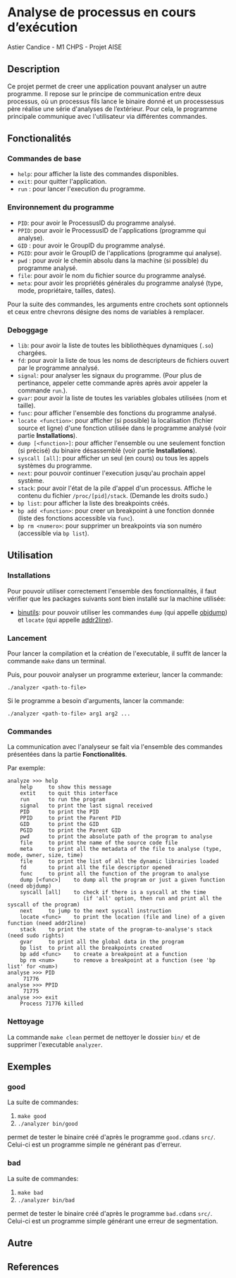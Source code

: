 # Analyse de processus en cours d’exécution
Astier Candice - M1 CHPS - Projet AISE

## Description

Ce projet permet de creer une application pouvant analyser un autre programme. Il repose sur le principe de communication entre deux processus, où un processus fils lance le binaire donné et un processessus père réalise une série d'analyses de l’extérieur.
Pour cela, le programme principale communique avec l'utilisateur via différentes commandes.

## Fonctionalités

### Commandes de base
* `help`: pour afficher la liste des commandes disponibles.
* `exit`: pour quitter l'application.
* `run` : pour lancer l'execution du programme.

### Environnement du programme
* `PID`: pour avoir le ProcessusID du programme analysé.
* `PPID`: pour avoir le ProcessusID de l'applications (programme qui analyse).
* `GID` : pour avoir le GroupID du programme analysé.
* `PGID`: pour avoir le GroupID de l'applications (programme qui analyse).
* `pwd` : pour avoir le chemin absolu dans la machine (si possible) du programme analysé.
* `file`: pour avoir le nom du fichier source du programme analysé.
* `meta`: pour avoir les propriétés générales du programme analysé (type, mode, propriétaire, tailles, dates).


Pour la suite des commandes, les arguments entre crochets sont optionnels et ceux entre chevrons désigne des noms de variables à remplacer.

### Deboggage
* `lib`: pour avoir la liste de toutes les bibliothèques dynamiques (`.so`) chargées.
* `fd`: pour avoir la liste de tous les noms de descripteurs de fichiers ouvert par le programme annalysé.
* `signal`: pour analyser les signaux du programme. (Pour plus de pertinance, appeler cette commande après après avoir appeler la commande `run`.).
* `gvar`: pour avoir la liste de toutes les variables globales utilisées (nom et taille).
* `func`: pour afficher l'ensemble des fonctions du programme analysé.
* `locate <function>`: pour afficher (si possible) la localisation (fichier source et ligne) d'une fonction utilisée dans le programme analysé (voir partie __Installations__).
* `dump [<function>]`: pour afficher l'ensemble ou une seulement fonction (si précisé) du binaire désassemblé (voir partie __Installations__).
* `syscall [all]`: pour afficher un seul (en cours) ou tous les appels systèmes du programme.
* `next`: pour pouvoir continuer l'execution jusqu'au prochain appel système.
* `stack`: pour avoir l'état de la pile d'appel d'un processus. Affiche le contenu du fichier `/proc/[pid]/stack`. (Demande les droits sudo.)
* `bp list`: pour afficher la liste des breakpoints créés.
* `bp add <function>`: pour creer un breakpoint à une fonction donnée (liste des fonctions accessible via `func`).
* `bp rm <numero>`: pour supprimer un breakpoints via son numéro (accessible via `bp list`).

## Utilisation

### Installations

Pour pouvoir utiliser correctement l'ensemble des fonctionnalités, il faut vérifier que les packages suivants sont bien installé sur la machine utilisée:
* [binutils](https://www.gnu.org/software/binutils/): pour pouvoir utiliser les commandes `dump` (qui appelle [objdump](https://linux.die.net/man/1/objdump "man objdump")) et `locate` (qui appelle [addr2line](https://linux.die.net/man/1/addr2line "man addr2line")).

### Lancement

Pour lancer la compilation et la création de l'executable, il suffit de lancer la commande `make` dans un terminal.

Puis, pour pouvoir analyser un programme exterieur, lancer la commande:

`./analyzer <path-to-file>`

Si le programme a besoin d'arguments, lancer la commande:

`./analyzer <path-to-file> arg1 arg2 ...`

### Commandes

La communication avec l'analyseur se fait via l'ensemble des commandes présentées dans la partie __Fonctionalités__.

Par exemple:
```
analyze >>> help
	help     to show this message
	extit    to quit this interface
	run      to run the program
	signal   to print the last signal received
	PID      to print the PID
	PPID     to print the Parent PID
	GID      to print the GID
	PGID     to print the Parent GID
	pwd      to print the absolute path of the program to analyse
	file     to print the name of the source code file
	meta     to print all the metadata of the file to analyse (type, mode, owner, size, time)
	file     to print the list of all the dynamic librairies loaded
	fd       to print all the file descriptor opened
	func     to print all the function of the program to analyse
	dump [<func>]    to dump all the program or just a given function (need objdump)
	syscall [all]    to check if there is a syscall at the time
                        (if 'all' option, then run and print all the syscall of the program)
	next     to jump to the next syscall instruction
	locate <func>    to print the location (file and line) of a given function (need addr2line)
	stack    to print the state of the program-to-analyse's stack (need sudo rights)
	gvar     to print all the global data in the program
	bp list	 to print all the breakpoints created
	bp add <func>    to create a breakpoint at a function
	bp rm <num>      to remove a breakpoint at a function (see 'bp list' for <num>)
analyse >>> PID
	 71776
analyse >>> PPID
	 71775
analyse >>> exit
	Process 71776 killed
```

### Nettoyage

La commande `make clean` permet de nettoyer le dossier `bin/` et de supprimer l'executable `analyzer`.

## Exemples
### good
La suite de commandes:

1. `make good`
2. `./analyzer bin/good`

permet de tester le binaire créé d'après le programme `good.c`dans `src/`. Celui-ci est un programme simple ne générant pas d'erreur.

### bad
La suite de commandes:

1. `make bad`
2. `./analyzer bin/bad`

permet de tester le binaire créé d'après le programme `bad.c`dans `src/`. Celui-ci est un programme simple générant une erreur de segmentation.

## Autre

## References